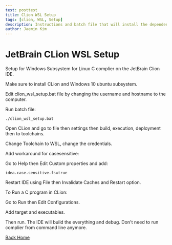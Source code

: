 ```yaml
---
test: posttest
title: Clion WSL Setup
tags: [clion, WSL, Setup]
description: Instructions and batch file that will install the dependencies to run JetBrain's CLion C/C++ IDE with WSL(Windows Subsystem for Linux).
author: Jaemin Kim
--- 
```


# JetBrain CLion WSL Setup

Setup for Windows Subsystem for Linux C complier on the JetBrain Clion IDE.

Make sure to install CLion and Windows 10 ubuntu subsystem.

Edit clion_wsl_setup.bat file by changing the username and hostname to the computer.

Run batch file: 

	./clion_wsl_setup.bat

Open CLion and go to file then settings then build, execution, deployment then to toolchains.

Change Toolchain to WSL, change the credentials.

Add workaround for casesensitive:

Go to Help then Edit Custom properties and add:

	idea.case.sensitive.fs=true

Restart IDE using File then Invalidate Caches and Restart option.

To Run a C program in CLion:

Go to Run then Edit Configurations.

Add target and executables.

Then run. The IDE will build the everything and debug. Don't need to run complier from command line anymore.

[Back Home](https://jaemnkm.github.io/jekyll-now/)